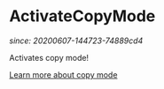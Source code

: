 # ActivateCopyMode

*since: 20200607-144723-74889cd4*

Activates copy mode!

[Learn more about copy mode](../copymode.html)

